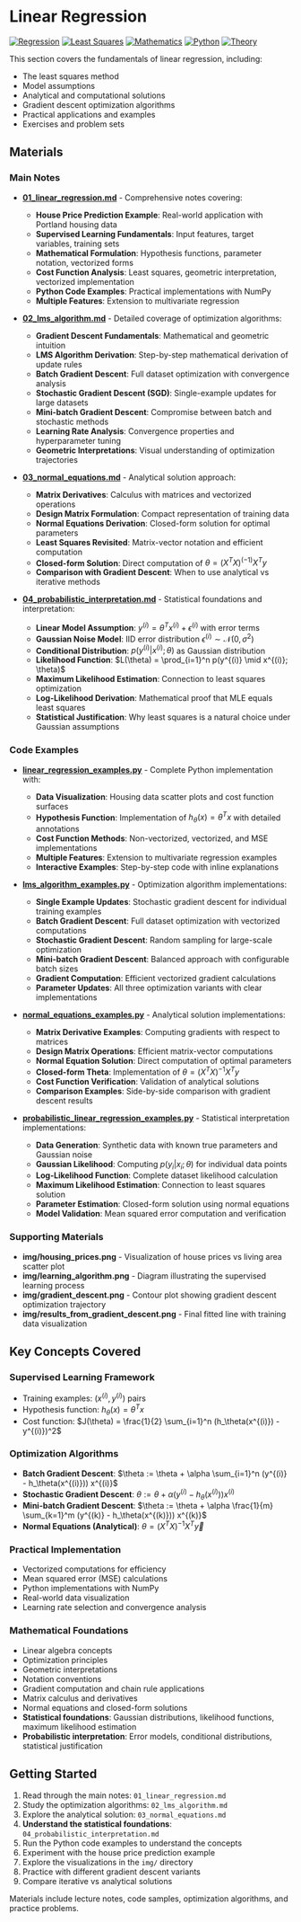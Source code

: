 # Linear Regression

[![Regression](https://img.shields.io/badge/Regression-Linear%20Regression-blue.svg)](https://en.wikipedia.org/wiki/Linear_regression)
[![Least Squares](https://img.shields.io/badge/Least%20Squares-Optimization-green.svg)](https://en.wikipedia.org/wiki/Least_squares)
[![Mathematics](https://img.shields.io/badge/Mathematics-Linear%20Algebra-purple.svg)](https://en.wikipedia.org/wiki/Linear_algebra)
[![Python](https://img.shields.io/badge/Python-Implementation-yellow.svg)](https://python.org)
[![Theory](https://img.shields.io/badge/Theory-Practical%20Examples-orange.svg)](https://github.com)

This section covers the fundamentals of linear regression, including:

- The least squares method
- Model assumptions
- Analytical and computational solutions
- Gradient descent optimization algorithms
- Practical applications and examples
- Exercises and problem sets

## Materials

### Main Notes
- **[01_linear_regression.md](01_linear_regression.md)** - Comprehensive notes covering:
  - **House Price Prediction Example**: Real-world application with Portland housing data
  - **Supervised Learning Fundamentals**: Input features, target variables, training sets
  - **Mathematical Formulation**: Hypothesis functions, parameter notation, vectorized forms
  - **Cost Function Analysis**: Least squares, geometric interpretation, vectorized implementation
  - **Python Code Examples**: Practical implementations with NumPy
  - **Multiple Features**: Extension to multivariate regression

- **[02_lms_algorithm.md](02_lms_algorithm.md)** - Detailed coverage of optimization algorithms:
  - **Gradient Descent Fundamentals**: Mathematical and geometric intuition
  - **LMS Algorithm Derivation**: Step-by-step mathematical derivation of update rules
  - **Batch Gradient Descent**: Full dataset optimization with convergence analysis
  - **Stochastic Gradient Descent (SGD)**: Single-example updates for large datasets
  - **Mini-batch Gradient Descent**: Compromise between batch and stochastic methods
  - **Learning Rate Analysis**: Convergence properties and hyperparameter tuning
  - **Geometric Interpretations**: Visual understanding of optimization trajectories

- **[03_normal_equations.md](03_normal_equations.md)** - Analytical solution approach:
  - **Matrix Derivatives**: Calculus with matrices and vectorized operations
  - **Design Matrix Formulation**: Compact representation of training data
  - **Normal Equations Derivation**: Closed-form solution for optimal parameters
  - **Least Squares Revisited**: Matrix-vector notation and efficient computation
  - **Closed-form Solution**: Direct computation of $θ = (X^T X)^(-1) X^T y$
  - **Comparison with Gradient Descent**: When to use analytical vs iterative methods

- **[04_probabilistic_interpretation.md](04_probabilistic_interpretation.md)** - Statistical foundations and interpretation:
  - **Linear Model Assumption**: $y^{(i)} = \theta^T x^{(i)} + \epsilon^{(i)}$ with error terms
  - **Gaussian Noise Model**: IID error distribution $\epsilon^{(i)} \sim \mathcal{N}(0, \sigma^2)$
  - **Conditional Distribution**: $p(y^{(i)}|x^{(i)}; \theta)$ as Gaussian distribution
  - **Likelihood Function**: $L(\theta) = \prod_{i=1}^n p(y^{(i)} \mid x^{(i)}; \theta)$
  - **Maximum Likelihood Estimation**: Connection to least squares optimization
  - **Log-Likelihood Derivation**: Mathematical proof that MLE equals least squares
  - **Statistical Justification**: Why least squares is a natural choice under Gaussian assumptions

### Code Examples
- **[linear_regression_examples.py](linear_regression_examples.py)** - Complete Python implementation with:
  - **Data Visualization**: Housing data scatter plots and cost function surfaces
  - **Hypothesis Function**: Implementation of $h_θ(x) = θ^T x$ with detailed annotations
  - **Cost Function Methods**: Non-vectorized, vectorized, and MSE implementations
  - **Multiple Features**: Extension to multivariate regression examples
  - **Interactive Examples**: Step-by-step code with inline explanations

- **[lms_algorithm_examples.py](lms_algorithm_examples.py)** - Optimization algorithm implementations:
  - **Single Example Updates**: Stochastic gradient descent for individual training examples
  - **Batch Gradient Descent**: Full dataset optimization with vectorized computations
  - **Stochastic Gradient Descent**: Random sampling for large-scale optimization
  - **Mini-batch Gradient Descent**: Balanced approach with configurable batch sizes
  - **Gradient Computation**: Efficient vectorized gradient calculations
  - **Parameter Updates**: All three optimization variants with clear implementations

- **[normal_equations_examples.py](normal_equations_examples.py)** - Analytical solution implementations:
  - **Matrix Derivative Examples**: Computing gradients with respect to matrices
  - **Design Matrix Operations**: Efficient matrix-vector computations
  - **Normal Equation Solution**: Direct computation of optimal parameters
  - **Closed-form Theta**: Implementation of $θ = (X^T X)^{-1} X^T y$
  - **Cost Function Verification**: Validation of analytical solutions
  - **Comparison Examples**: Side-by-side comparison with gradient descent results

- **[probabilistic_linear_regression_examples.py](probabilistic_linear_regression_examples.py)** - Statistical interpretation implementations:
  - **Data Generation**: Synthetic data with known true parameters and Gaussian noise
  - **Gaussian Likelihood**: Computing $p(y_i | x_i; \theta)$ for individual data points
  - **Log-Likelihood Function**: Complete dataset likelihood calculation
  - **Maximum Likelihood Estimation**: Connection to least squares solution
  - **Parameter Estimation**: Closed-form solution using normal equations
  - **Model Validation**: Mean squared error computation and verification

### Supporting Materials
- **img/housing_prices.png** - Visualization of house prices vs living area scatter plot
- **img/learning_algorithm.png** - Diagram illustrating the supervised learning process
- **img/gradient_descent.png** - Contour plot showing gradient descent optimization trajectory
- **img/results_from_gradient_descent.png** - Final fitted line with training data visualization

## Key Concepts Covered

### Supervised Learning Framework
- Training examples: $(x^{(i)}, y^{(i)})$ pairs
- Hypothesis function: $h_\theta(x) = \theta^T x$
- Cost function: $J(\theta) = \frac{1}{2} \sum_{i=1}^n (h_\theta(x^{(i)}) - y^{(i)})^2$

### Optimization Algorithms
- **Batch Gradient Descent**: $\theta := \theta + \alpha \sum_{i=1}^n (y^{(i)} - h_\theta(x^{(i)})) x^{(i)}$
- **Stochastic Gradient Descent**: $\theta := \theta + \alpha (y^{(i)} - h_\theta(x^{(i)})) x^{(i)}$
- **Mini-batch Gradient Descent**: $\theta := \theta + \alpha \frac{1}{m} \sum_{k=1}^m (y^{(k)} - h_\theta(x^{(k)})) x^{(k)}$
- **Normal Equations (Analytical)**: $\theta = (X^T X)^{-1} X^T \vec{y}$

### Practical Implementation
- Vectorized computations for efficiency
- Mean squared error (MSE) calculations
- Python implementations with NumPy
- Real-world data visualization
- Learning rate selection and convergence analysis

### Mathematical Foundations
- Linear algebra concepts
- Optimization principles
- Geometric interpretations
- Notation conventions
- Gradient computation and chain rule applications
- Matrix calculus and derivatives
- Normal equations and closed-form solutions
- **Statistical foundations**: Gaussian distributions, likelihood functions, maximum likelihood estimation
- **Probabilistic interpretation**: Error models, conditional distributions, statistical justification

## Getting Started

1. Read through the main notes: `01_linear_regression.md`
2. Study the optimization algorithms: `02_lms_algorithm.md`
3. Explore the analytical solution: `03_normal_equations.md`
4. **Understand the statistical foundations**: `04_probabilistic_interpretation.md`
5. Run the Python code examples to understand the concepts
6. Experiment with the house price prediction example
7. Explore the visualizations in the `img/` directory
8. Practice with different gradient descent variants
9. Compare iterative vs analytical solutions

Materials include lecture notes, code samples, optimization algorithms, and practice problems. 